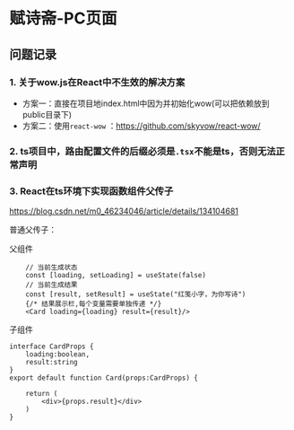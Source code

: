 # 赋诗斋-PC页面



## 问题记录

### 1. 关于wow.js在React中不生效的解决方案

- 方案一：直接在项目地index.html中因为并初始化wow(可以把依赖放到public目录下)
- 方案二：使用`react-wow` ：https://github.com/skyvow/react-wow/

### 2. ts项目中，路由配置文件的后缀必须是`.tsx`不能是ts，否则无法正常声明



### 3. React在ts环境下实现函数组件父传子

https://blog.csdn.net/m0_46234046/article/details/134104681



普通父传子：

父组件

```react
    // 当前生成状态
    const [loading, setLoading] = useState(false)
    // 当前生成结果
    const [result, setResult] = useState("红笺小字，为你写诗")
    {/* 结果展示栏,每个变量需要单独传递 */}
    <Card loading={loading} result={result}/>
```

子组件

```react
interface CardProps {
    loading:boolean,
    result:string
}
export default function Card(props:CardProps) {
    
    return (
        <div>{props.result}</div>
    )
}
```

